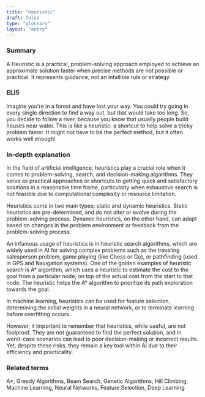 ```yaml
---
title: "Heuristic"
draft: false
type: "glossary"
layout: "entry"
---
```


### Summary
A Heuristic is a practical, problem-solving approach employed to achieve an approximate solution faster when precise methods are not possible or practical. It represents guidance, not an infallible rule or strategy.

### ELI5
Imagine you're in a forest and have lost your way. You could try going in every single direction to find a way out, but that would take too long. So, you decide to follow a river, because you know that usually people build houses near water. This is like a heuristic: a shortcut to help solve a tricky problem faster. It might not have to be the perfect method, but it often works well enough!

### In-depth explanation
In the field of artificial intelligence, heuristics play a crucial role when it comes to problem-solving, search, and decision-making algorithms. They serve as practical approaches or shortcuts to getting quick and satisfactory solutions in a reasonable time frame, particularly when exhaustive search is not feasible due to computational complexity or resource limitation.

Heuristics come in two main types: static and dynamic heuristics. Static heuristics are pre-determined, and do not alter or evolve during the problem-solving process. Dynamic heuristics, on the other hand, can adapt based on changes in the problem environment or feedback from the problem-solving process. 

An infamous usage of heuristics is in heuristic search algorithms, which are widely used in AI for solving complex problems such as the traveling salesperson problem, game playing (like Chess or Go), or pathfinding (used in GPS and Navigation systems). One of the golden examples of heuristic search is A* algorithm, which uses a heuristic to estimate the cost to the goal from a particular node, on top of the actual cost from the start to that node. The heuristic helps the A* algorithm to prioritize its path exploration towards the goal.

In machine learning, heuristics can be used for feature selection, determining the initial weights in a neural network, or to terminate learning before overfitting occurs.

However, it important to remember that heuristics, while useful, are not foolproof. They are not guaranteed to find the perfect solution, and in worst-case scenarios can lead to poor decision-making or incorrect results. Yet, despite these risks, they remain a key tool within AI due to their efficiency and practicality.

### Related terms
A*, Greedy Algorithms, Beam Search, Genetic Algorithms, Hill Climbing, Machine Learning, Neural Networks, Feature Selection, Deep Learning 

